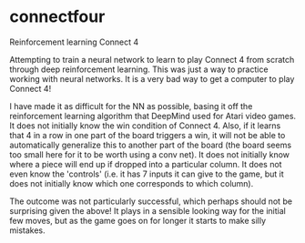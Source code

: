 # connectfour
Reinforcement learning Connect 4

Attempting to train a neural network to learn to play Connect 4 from scratch through deep reinforcement learning. This was just a way to practice working with neural networks. It is a very bad way to get a computer to play Connect 4!

I have made it as difficult for the NN as possible, basing it off the reinforcement learning algorithm that DeepMind used for Atari video games. It does not initially know the win condition of Connect 4. Also, if it learns that 4 in a row in one part of the board triggers a win, it will not be able to automatically generalize this to another part of the board (the board seems too small here for it to be worth using a conv net). It does not initially know where a piece will end up if dropped into a particular column. It does not even know the 'controls' (i.e. it has 7 inputs it can give to the game, but it does not initially know which one corresponds to which column).

The outcome was not particularly successful, which perhaps should not be surprising given the above! It plays in a sensible looking way for the initial few moves, but as the game goes on for longer it starts to make silly mistakes.
